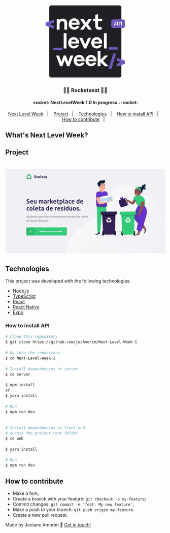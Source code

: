 <h1 align="center">
    <img alt="NextLevelWeek" title="#NextLevelWeek" src="assets/logo.svg" width="250px" />
</h1>

<h3 align="center">
 🚀🚀  Rocketseat 🚀🚀
</h3>

<h4 align="center"> 
	:rocket: NextLevelWeek 1.0  In progress.. :rocket:
</h4>

<p align="center">
  <a href="#nlw">Next Level Week</a>&nbsp;&nbsp;&nbsp;|&nbsp;&nbsp;&nbsp;
  <a href="#Project">Project</a>&nbsp;&nbsp;&nbsp;|&nbsp;&nbsp;&nbsp;
  <a href="#Technologies">Technologies</a>&nbsp;&nbsp;&nbsp;|&nbsp;&nbsp;&nbsp;
  <a href="#How-to-install-API">How to install API</a>&nbsp;&nbsp;&nbsp;|&nbsp;&nbsp;&nbsp;
  <a href="#How-to-contribute">How to contribute</a>&nbsp;&nbsp;&nbsp;|&nbsp;&nbsp;&nbsp;
</p>

<h2 id="nlw"> What's Next Level Week? </h2>

<h2 id="Project">Project</h2>

<h1 align="center">
    <img alt="Example" title="Example" src="assets/background2.jpeg" width="800px" />
</h1>


## Technologies

This project was developed with the following technologies:

- [Node.js][nodejs]
- [TypeScript][typescript]
- [React][reactjs]
- [React Native][rn]
- [Expo][expo]


### How to install API
```bash
# Clone this repository
$ git clone https://github.com/jecAmorim/Next-Level-Week-1

# Go into the repository
$ cd Next-Level-Week-1

# Install dependencies of server
$ cd server

$ npm install
or
$ yarn install

# Run
$ npm run dev


# Install dependencies of front-end
# access the project root folder
$ cd web

$ yarn install

# Run
$ npm run dev
```

## How to contribute

- Make a fork;
- Create a branck with your feature: `git checkout -b my-feature`;
- Commit changes: `git commit -m 'feat: My new feature'`;
- Make a push to your branch: `git push origin my-feature`.
- Create a new pull request.


Made by Jeciane Amorim :wave: [Get in touch!](https://www.linkedin.com/in/francisca-jeciane-amorim-da-silva-056513184/)

[nodejs]: https://nodejs.org/en/docs/
[typescript]: https://www.typescriptlang.org/index.html
[expo]: https://docs.expo.io/
[reactjs]: https://reactjs.org
[rn]: https://reactnative.dev/
[yarn]: https://yarnpkg.com/
[npm]: https://www.npmjs.com/
